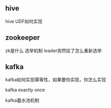 ## hive

hive UDF如何实现

## zookeeper

zk是什么 选举机制 leader突然挂了怎么重新选举

## kafka

kafka如何实现幂等性，如果要你实现，你怎么实现

kafka exactly once

kafka蓄水池机制
